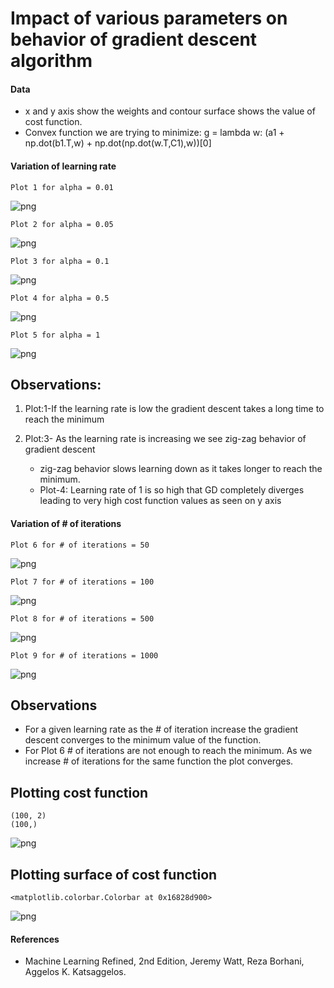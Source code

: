 # Impact of various parameters on behavior of gradient descent algorithm

#### Data
- x and y axis show the weights and contour surface shows the value of cost function.
- Convex function we are trying to minimize: g = lambda w: (a1 + np.dot(b1.T,w) + np.dot(np.dot(w.T,C1),w))[0]

#### Variation of learning rate

    Plot 1 for alpha = 0.01



    
![png](Gradient_Descent_files/Gradient_Descent_5_1.png)
    


    Plot 2 for alpha = 0.05



    
![png](Gradient_Descent_files/Gradient_Descent_5_3.png)
    


    Plot 3 for alpha = 0.1



    
![png](Gradient_Descent_files/Gradient_Descent_5_5.png)
    


    Plot 4 for alpha = 0.5



    
![png](Gradient_Descent_files/Gradient_Descent_5_7.png)
    


    Plot 5 for alpha = 1



    
![png](Gradient_Descent_files/Gradient_Descent_5_9.png)
    


## Observations:
1. Plot:1-If the learning rate is low the gradient descent takes a long time to reach the minimum <br>

2. Plot:3- As the learning rate is increasing we see zig-zag behavior of gradient descent 
    - zig-zag behavior slows learning down as it takes longer to reach the minimum. 
    - Plot-4: Learning rate of 1 is so high that GD completely diverges leading to very high cost function values as seen on y axis  <br>

#### Variation of # of iterations

    Plot 6 for # of iterations = 50



    
![png](Gradient_Descent_files/Gradient_Descent_8_1.png)
    


    Plot 7 for # of iterations = 100



    
![png](Gradient_Descent_files/Gradient_Descent_8_3.png)
    


    Plot 8 for # of iterations = 500



    
![png](Gradient_Descent_files/Gradient_Descent_8_5.png)
    


    Plot 9 for # of iterations = 1000



    
![png](Gradient_Descent_files/Gradient_Descent_8_7.png)
    


## Observations
- For a given learning rate as the # of iteration increase the gradient descent converges to the minimum value of the function.
- For Plot 6 # of iterations are not enough to reach the minimum. As we increase # of iterations for the same function the plot converges. 


## Plotting cost function

    (100, 2)
    (100,)



    
![png](Gradient_Descent_files/Gradient_Descent_11_1.png)
    


## Plotting surface of cost function




    <matplotlib.colorbar.Colorbar at 0x16828d900>




    
![png](Gradient_Descent_files/Gradient_Descent_13_1.png)
    


#### References
- Machine Learning Refined, 2nd Edition, Jeremy Watt, Reza Borhani, Aggelos K. Katsaggelos.
